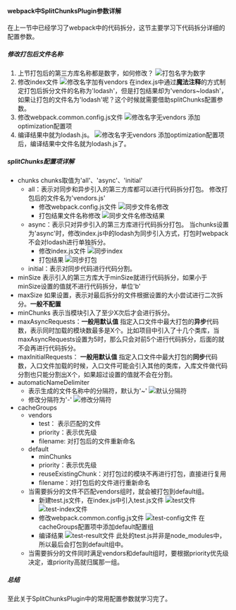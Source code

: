 #### webpack中SplitChunksPlugin参数详解
在上一节中已经学习了webpack中的代码拆分，这节主要学习下代码拆分详细的配置参数。
##### 修改打包后文件名称
1. 上节打包后的第三方库名称都是数字，如何修改？
  ![打包名字为数字](./imgs/1.number-name.png)
2. 修改index文件
  ![修改名字加有vendors](./imgs/2.vendors-name.png)
  在index.js中通过**魔法注释**的方式制定打包后拆分文件的名称为'lodash'，但是打包结果却为'vendors~lodash'，如果让打包的文件名为'lodash'呢？这个时候就需要借助splitChunks配置参数。
3. 修改webpack.common.config.js文件
  ![修改名字无vendors](./imgs/3.real-name.png)
  添加optimization配置项
4. 编译结果中就为lodash.js。
  ![修改名字无vendors](./imgs/4.real-result.png)
  添加optimization配置项后，编译结果中文件名就为lodash.js了。

##### splitChunks配置项详解
- chunks
  chunks取值为'all'、'async'、'initial'
  - all：表示对同步和异步引入的第三方库都可以进行代码拆分打包。
    修改打包后的文件名为'vendors.js'
    - 修改webpack.config.js文件
    ![同步文件名修改](./imgs/8.rename-config.png)
    - 打包结果文件名称修改
    ![同步文件名修改结果](./imgs/9.rename-result.png)
  - async：表示只对异步引入的第三方库进行代码拆分打包。
    当chunks设置为'async'时，修改index.js中的lodash为同步引入方式，打包时webpack不会对lodash进行单独拆分。
    - 修改index.js文件
      ![同步index](./imgs/6.index.png)
    - 打包结果
      ![同步打包](./imgs/7.index-result.png)
  - initial：表示对同步代码进行代码分割。
- minSize
  表示引入的第三方库大于minSize就进行代码拆分，如果小于minSize设置的值就不进行代码拆分，单位'b'
- maxSize
  如果设置，表示对最后拆分的文件根据设置的大小尝试进行二次拆分。**一般不配置**
- minChunks
  表示当模块引入了至少X次后才会进行拆分。
- maxAsyncRequests：**一般用默认值**
  指定入口文件中最大打包的**异步**代码数，表示同时加载的模块数最多是X个。比如项目中引入了十几个类库，当maxAsyncRequests设置为5时，那么只会对前5个进行代码拆分，后面的就不会再进行代码拆分。
- maxInitialRequests： **一般用默认值**
  指定入口文件中最大打包的**同步**代码数，入口文件加载的时候，入口文件可能会引入其他的类库，入库文件做代码分割也只能分割出X个，如果超过设置的值就不会在分割。
- automaticNameDelimiter
  - 表示生成的文件名称中的分隔符，默认为'~'
  ![默认分隔符](./imgs/2.vendors-name.png)
  - 修改分隔符为'-'
    ![修改分隔符](./imgs/5.delimeter.png)
- cacheGroups
  - vendors
    - test： 表示匹配的文件
    - priority：表示优先级
    - filename: 对打包后的文件重新命名
  - default
    - minChunks
    - priority：表示优先级
    - reuseExistingChunk：对打包过的模块不再进行打包，直接进行复用
    - filename：对打包后的文件进行重新命名
  - 当需要拆分的文件不匹配vendors组时，就会被打包到default组。
    - 新建test.js文件，在index.js中引入test.js文件
      ![test文件](./imgs/10.test.png)
      ![test-index文件](./imgs/11.test-index.png)
    - 修改webpack.common.config.js文件
      ![test-config文件](./imgs/12.test-config.png)
      在cacheGroups配置项中添加default配置组
    - 编译结果
      ![test-result文件](./imgs/13.test-result.png)
    此处的test.js并非是node_modules中，所以最后会打包到default组中。
  - 当需要拆分的文件同时满足vendors和default组时，要根据priority优先级决定，谁priority高就归属那一组。
##### 总结
  至此关于SplitChunksPlugin中的常用配置参数就学习完了。